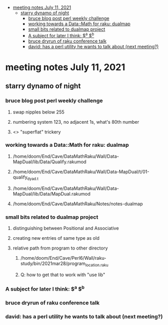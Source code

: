 - [meeting notes July 11, 2021](#org720aad1)
  - [starry dynamo of night](#orgfb87a05)
    - [bruce blog post perl weekly challenge](#orge9053aa)
    - [working towards a Data::Math for raku: dualmap](#org4ac0830)
    - [small bits related to dualmap project](#orgfa22e73)
    - [A subject for later I think: $<sup>a</sup> $<sup>b</sup>](#org7e9fc17)
    - [bruce dryrun of raku conference talk](#org75d0775)
    - [david: has a perl utility he wants to talk about (next meeting?)](#orgdcc5a96)


<a id="org720aad1"></a>

# meeting notes July 11, 2021


<a id="orgfb87a05"></a>

## starry dynamo of night


<a id="orge9053aa"></a>

### bruce blog post perl weekly challenge

1.  swap nipples below 255

2.  numbering system 123, no adjacent 1s, what's 80th number

3.  <> "superflat" trickery


<a id="org4ac0830"></a>

### working towards a Data::Math for raku: dualmap

1.  /home/doom/End/Cave/DataMathRaku/Wall/Data-MapDual/lib/Data/Qualify.rakumod

2.  /home/doom/End/Cave/DataMathRaku/Wall/Data-MapDual/t/01-qualify<sub>dyad.t</sub>

3.  /home/doom/End/Cave/DataMathRaku/Wall/Data-MapDual/lib/Data/MapDual.rakumod

4.  /home/doom/End/Cave/DataMathRaku/Notes/notes-dualmap


<a id="orgfa22e73"></a>

### small bits related to dualmap project

1.  distinguishing between Positional and Associative

2.  creating new entries of same type as old

3.  relative path from program to other directory

    1.  /home/doom/End/Cave/Perl6/Wall/raku-study/bin/2021mar28/program<sub>location.raku</sub>
    
    2.  Q: how to get that to work with "use lib"


<a id="org7e9fc17"></a>

### A subject for later I think: $<sup>a</sup> $<sup>b</sup>


<a id="org75d0775"></a>

### bruce dryrun of raku conference talk


<a id="orgdcc5a96"></a>

### david: has a perl utility he wants to talk about (next meeting?)
